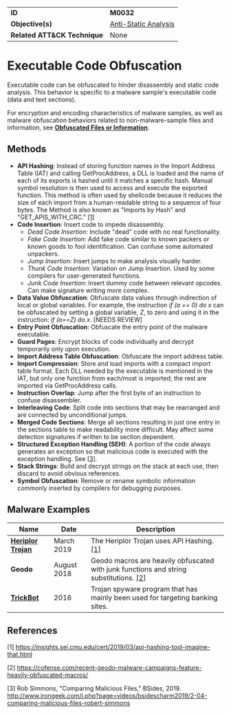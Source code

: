 |||
|---------|------------------------|
|**ID**|**M0032**|
|**Objective(s)**| [Anti-Static Analysis](../anti-static-analysis)|
|**Related ATT&CK Technique**|None|


Executable Code Obfuscation
===========================
Executable code can be obfuscated to hinder disassembly and static code analysis. This behavior is specific to a malware sample's executable code (data and text sections).

For encryption and encoding characteristics of malware samples, as well as malware obfuscation behaviors related to non-malware-sample files and information, see [**Obfuscated Files or Information**](../defense-evasion/obfuscate-files.md).

Methods
-------
* **API Hashing**: Instead of storing function names in the Import Address Table (IAT) and calling GetProcAddress, a DLL is loaded and the name of each of its exports is hashed until it matches a specific hash. Manual symbol resolution is then used to access and execute the exported function. This method is often used by shellcode because it reduces the size of each import from a human-readable string to a sequence of four bytes. The Method is also known as "Imports by Hash" and "GET_APIS_WITH_CRC." [[1]](#1) 
* **Code Insertion**: Insert code to impede disassembly.
   * *Dead Code Insertion*: Include "dead" code with no real functionality.
   * *Fake Code Insertion*: Add fake code similar to known packers or known goods to fool identification. Can confuse some automated unpackers.
   * *Jump Insertion*: Insert jumps to make analysis visually harder.
   * *Thunk Code Insertion*: Variation on Jump Insertion. Used by some compilers for user-generated functions.
   * *Junk Code Insertion*: Insert dummy code between relevant opcodes. Can make signature writing more complex.
* **Data Value Obfuscation**: Obfuscate data values through indirection of local or global variables. For example, the instruction *if (a == 0) do x* can be obfuscated by setting a global variable, *Z*, to zero and using it in the instruction: *if (a==Z) do x*.  [NEEDS REVIEW]
* **Entry Point Obfuscation**: Obfuscate the entry point of the malware executable.
* **Guard Pages**: Encrypt blocks of code individually and decrypt temporarily only upon execution.
* **Import Address Table Obfuscation**: Obfuscate the import address table.
* **Import Compression**: Store and load imports with a compact import table format. Each DLL needed by the executable is mentioned in the IAT, but only one function from each/most is imported; the rest are imported via GetProcAddress calls.
* **Instruction Overlap**: Jump after the first byte of an instruction to confuse disassembler.
* **Interleaving Code**: Split code into sections that may be rearranged and are connected by unconditional jumps.
* **Merged Code Sections**: Merge all sections resulting in just one entry in the sections table to make readability more difficult. May affect some detection signatures if written to be section dependent.
* **Structured Exception Handling (SEH)**: A portion of the code always generates an exception so that malicious code is executed with the exception handling. See  [[3]](#3).
* **Stack Strings**: Build and decrypt strings on the stack at each use, then discard to avoid obvious references.
* **Symbol Obfuscation**: Remove or rename symbolic information commonly inserted by compilers for debugging purposes.
   
Malware Examples
----------------
|Name|Date|Description|
|-----------------------------------------------|--------|-----------------------------|
|[**Heriplor Trojan**](../xample-malware/heriplor.md)|March 2019|The Heriplor Trojan uses API Hashing. [[1]](#1)|
|**Geodo**|August 2018|Geodo macros are heavily obfuscated with junk functions and string substitutions. [[2]](#2)|
|[**TrickBot**](../xample-malware/trickbot.md)|2016|Trojan spyware program that has mainly been used for targeting banking sites.|

References
----------
<a name="1">[1]</a> https://insights.sei.cmu.edu/cert/2019/03/api-hashing-tool-imagine-that.html 

<a name="2">[2]</a> https://cofense.com/recent-geodo-malware-campaigns-feature-heavily-obfuscated-macros/ 

<a name="3">[3]</a> Rob Simmons, "Comparing Malicious Files," BSides, 2019. http://www.irongeek.com/i.php?page=videos/bsidescharm2019/2-04-comparing-malicious-files-robert-simmons 